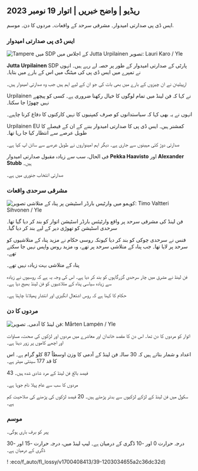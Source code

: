 ## ریڈیو \| واضح خبریں \| اتوار 19 نومبر 2023

ایس ڈی پی صدارتی امیدوار۔ مشرقی سرحد کے واقعات۔ مردوں کا دن۔ موسم.

### ایس ڈی پی صدارتی امیدوار

![Tampere میں SDP کے اجلاس میں Jutta Urpilainen تصویر: Lauri Karo / Yle](https://images.cdn.yle.fi/image/upload/c_crop,h_3078,w_5472,x_0,y_536/ar_1.777777777777777,c_fill,g_faces,h_675/0201/q_auto:eco/f_auto/fl_lossy/v1700390392/39-12029436559e5d3e7734)

**Jutta Urpilainen** SDP پارٹی کے صدارتی امیدوار کے طور پر حصہ لے رہے ہیں۔ انہوں نے تمپرے میں ایس ڈی پی کی میٹنگ میں اس کے بارے میں بتایا۔

ارپیلینن نے ان چیزوں کے بارے میں بھی بات کی جو ان کے لیے اہم ہیں جب وہ صدارتی امیدوار ہیں۔

Urpilainen نے کہا کہ فن لینڈ میں تمام لوگوں کا خیال رکھنا ضروری ہے۔ کسی کو پیچھے نہیں چھوڑا جا سکتا۔

انہوں نے یہ بھی کہا کہ سیاستدانوں کو صرف کمپنیوں کا نہیں کارکنوں کا دفاع کرنا چاہیے۔

Urpilainen EU کمشنر ہیں۔ ایس ڈی پی کا صدارتی امیدوار بننے کے ان کے فیصلے کا طویل عرصے سے انتظار کیا جا رہا تھا۔

صدارتی دوڑ کئی مہینوں سے جاری ہے۔ دیگر اہم امیدواروں نے طویل عرصے سے سائن اپ کیا ہے۔

فی الحال، سب سے زیادہ مقبول صدارتی امیدوار **Pekka Haavisto** اور **Alexander** **Stubb** ہیں۔

صدارتی انتخاب جنوری میں ہے۔

### مشرقی سرحدی واقعات

![کوہمو میں وارٹیس بارڈر اسٹیشن پر پناہ کے متلاشی تصویر: Timo Valtteri Sihvonen / Yle](https://images.cdn.yle.fi/image/upload/c_crop,h_2312,w_4110,x_1360,y_535/ar_1.777777777777777777777777777777777777777777777777777777777777777777777777777777777777777777777777777777777777777777777,c_fill,g01_0p_0d0p_00/q_auto:eco/f_auto/fl_lossy/v1700313355/39-12026836558740e2c62a)

فن لینڈ کی مشرقی سرحد پر واقع وارٹیئس بارڈر اسٹیشن اتوار کو بند کر دیا گیا تھا۔ سرحدی اسٹیشن کو تھوڑی دیر کے لیے بند کر دیا گیا۔

فنس نے سرحدی چوکی کو بند کر دیا کیونکہ روسی حکام نے مزید پناہ کے متلاشیوں کو سرحد پر لایا تھا۔ جب پناہ کے متلاشی سرحد پر تھے، وہ مزید روس واپس نہیں جا سکتے تھے۔

پناہ کے متلاشی بہت زیادہ نہیں تھے۔

فن لینڈ نے مشرق میں چار سرحدی گزرگاہوں کو بند کر دیا ہے۔ اس کی وجہ یہ ہے کہ روسیوں نے زیادہ سے زیادہ سیاسی پناہ کے متلاشیوں کو فن لینڈ بھیج دیا ہے۔

حکام کا کہنا ہے کہ روس اشتعال انگیزی اور انتشار پھیلانا چاہتا ہے۔

### مردوں کا دن

![فن لینڈ کا آدمی۔ تصویر: Mårten Lampén / Yle](https://images.cdn.yle.fi/image/upload/c_crop,h_3375,w_6000,x_0,y_164/ar_1.777777777777777,c_fill,g_faces,/07_1w/07_1w/05_0q_auto:eco/f_auto/fl_lossy/v1700042381/39-1200843655493de62883)

اتوار کو مردوں کا دن تھا۔ اس دن کا مقصد خاندان اور معاشرے میں مردوں اور لڑکوں کی صحت، مساوات اور اچھے کاموں پر زور دینا ہے۔

اعداد و شمار بتاتے ہیں کہ 30 سالہ فن لینڈ کے آدمی کا وزن اوسطاً 87 کلو گرام ہے۔ اس کا قد 177 سینٹی میٹر ہے۔

43 فیصد بالغ فن لینڈ کے مرد شادی شدہ ہیں۔

مردوں کا سب سے عام پہلا نام جوہا ہے۔

سکول میں فن لینڈ کے لڑکے لڑکیوں سے بدتر پڑھتے ہیں۔ 20 فیصد لڑکوں کی پڑھنے کی صلاحیت کم ہے۔

### موسم

پیر کو برف باری ہوگی۔

درجہ حرارت 0 اور -10 ڈگری کے درمیان ہے۔ لیپ لینڈ میں، درجہ حرارت -15 اور -30 ڈگری کے درمیان ہے۔

! :eco/f_auto/fl_lossy/v1700408413/39-1203034655a2c36dc32d)